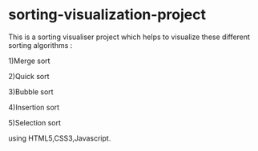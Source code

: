 # sorting-visualization-project

This is a sorting visualiser project which helps to visualize these different sorting algorithms :

1)Merge sort

2)Quick sort

3)Bubble sort

4)Insertion sort

5)Selection sort

using HTML5,CSS3,Javascript.
